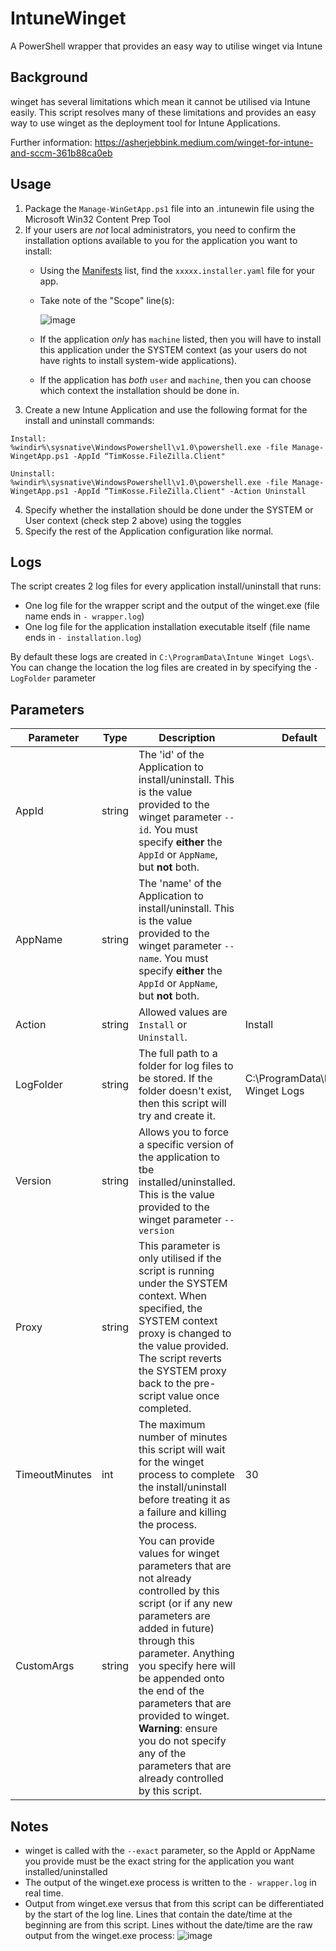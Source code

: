 # IntuneWinget

A PowerShell wrapper that provides an easy way to utilise winget via Intune

## Background

winget has several limitations which mean it cannot be utilised via Intune easily. This script resolves many of these limitations and provides an easy way to use winget as the deployment tool for Intune Applications.

Further information: https://asherjebbink.medium.com/winget-for-intune-and-sccm-361b88ca0eb

## Usage

1. Package the `Manage-WinGetApp.ps1` file into an .intunewin file using the Microsoft Win32 Content Prep Tool
2. If your users are *not* local administrators, you need to confirm the installation options available to you for the application you want to install:
   - Using the [Manifests](https://github.com/microsoft/winget-pkgs/tree/master/manifests) list, find the `xxxxx.installer.yaml` file for your app.
   - Take note of the "Scope" line(s):

     ![image](https://user-images.githubusercontent.com/70518732/165887253-9622d028-009e-4292-8b78-82733187f3de.png)
     
   - If the application *only* has `machine` listed, then you will have to install this application under the SYSTEM context (as your users do not have rights to install system-wide applications).
   - If the application has *both* `user` and `machine`, then you can choose which context the installation should be done in.
3. Create a new Intune Application and use the following format for the install and uninstall commands:
```
Install:
%windir%\sysnative\WindowsPowershell\v1.0\powershell.exe -file Manage-WingetApp.ps1 -AppId “TimKosse.FileZilla.Client"

Uninstall:
%windir%\sysnative\WindowsPowershell\v1.0\powershell.exe -file Manage-WingetApp.ps1 -AppId “TimKosse.FileZilla.Client" -Action Uninstall
``` 
4. Specify whether the installation should be done under the SYSTEM or User context (check step 2 above) using the toggles
5. Specify the rest of the Application configuration like normal.


## Logs
The script creates 2 log files for every application install/uninstall that runs:
  - One log file for the wrapper script and the output of the winget.exe (file name ends in `- wrapper.log`)
  - One log file for the application installation executable itself (file name ends in `- installation.log`)

By default these logs are created in `C:\ProgramData\Intune Winget Logs\`. You can change the location the log files are created in by specifying the `-LogFolder` parameter


## Parameters
| Parameter | Type | Description | Default | Example |
| --- | --- | --- | --- | --- |
| AppId | string | The 'id' of the Application to install/uninstall. This is the value provided to the winget parameter `--id`. You must specify **either** the `AppId` or `AppName`, but **not** both. | <null> | Microsoft.VisualStudioCode  |
| AppName | string | The 'name' of the Application to install/uninstall. This is the value provided to the winget parameter `--name`. You must specify **either** the `AppId` or `AppName`, but **not** both. | <null> | "Microsoft Visual Studio Code" |
| Action | string | Allowed values are `Install` or `Uninstall`. | Install | Install |
| LogFolder | string | The full path to a folder for log files to be stored. If the folder doesn't exist, then this script will try and create it. | C:\ProgramData\Intune Winget Logs | "C:\Windows\Logs\" |
| Version | string | Allows you to force a specific version of the application to tbe installed/uninstalled. This is the value provided to the winget parameter `--version` | <null> | 1.57.3 |
| Proxy | string | This parameter is only utilised if the script is running under the SYSTEM context. When specified, the SYSTEM context proxy is changed to the value provided. The script reverts the SYSTEM proxy back to the pre-script value once completed. | <null> | "webproxy.organisation.internal:8080" |
| TimeoutMinutes | int | The maximum number of minutes this script will wait for the winget process to complete the install/uninstall before treating it as a failure and killing the process. | 30 | 120 |
| CustomArgs | string | You can provide values for winget parameters that are not already controlled by this script (or if any new parameters are added in future) through this parameter. Anything you specify here will be appended onto the end of the parameters that are provided to winget. **Warning**: ensure you do not specify any of the parameters that are already controlled by this script. | <null> | "--header somevalue" |
  
  
  
## Notes
  - winget is called with the `--exact` parameter, so the AppId or AppName you provide must be the exact string for the application you want installed/uninstalled
  - The output of the winget.exe process is written to the `- wrapper.log` in real time.
  - Output from winget.exe versus that from this script can be differentiated by the start of the log line. Lines that contain the date/time at the beginning are from this script. Lines without the date/time are the raw output from the winget.exe process:
  ![image](https://user-images.githubusercontent.com/70518732/165889309-66e4bd30-8a38-41f3-8055-1dc3d7d7c8ee.png)
